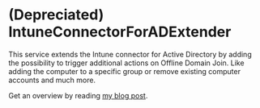 # (Depreciated) IntuneConnectorForADExtender
This service extends the Intune connector for Active Directory by adding the possibility to trigger additional actions on Offline Domain Join. Like adding the computer to a specific group or remove existing computer accounts and much more.

Get an overview by reading [my blog post](https://blog.basevision.ch/2019/06/extending-the-intune-connector-for-active-directory/).


